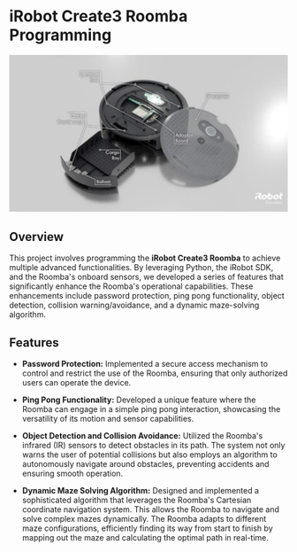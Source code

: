 # iRobot Create3 Roomba Programming

![iRobot Hardware](images/irobot_physical1.png)

## Overview

This project involves programming the **iRobot Create3 Roomba** to achieve multiple advanced functionalities. By leveraging Python, the iRobot SDK, and the Roomba's onboard sensors, we developed a series of features that significantly enhance the Roomba's operational capabilities. These enhancements include password protection, ping pong functionality, object detection, collision warning/avoidance, and a dynamic maze-solving algorithm.

## Features

- **Password Protection:** Implemented a secure access mechanism to control and restrict the use of the Roomba, ensuring that only authorized users can operate the device.

- **Ping Pong Functionality:** Developed a unique feature where the Roomba can engage in a simple ping pong interaction, showcasing the versatility of its motion and sensor capabilities.

- **Object Detection and Collision Avoidance:** Utilized the Roomba's infrared (IR) sensors to detect obstacles in its path. The system not only warns the user of potential collisions but also employs an algorithm to autonomously navigate around obstacles, preventing accidents and ensuring smooth operation.

- **Dynamic Maze Solving Algorithm:** Designed and implemented a sophisticated algorithm that leverages the Roomba's Cartesian coordinate navigation system. This allows the Roomba to navigate and solve complex mazes dynamically. The Roomba adapts to different maze configurations, efficiently finding its way from start to finish by mapping out the maze and calculating the optimal path in real-time.

